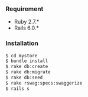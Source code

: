 ### Requirement

 - Ruby 2.7.*
 - Rails 6.0.*

### Installation

```sh
$ cd mystore
$ bundle install
$ rake db:create
$ rake db:migrate
$ rake db:seed
$ rake rswag:specs:swaggerize
$ rails s
```